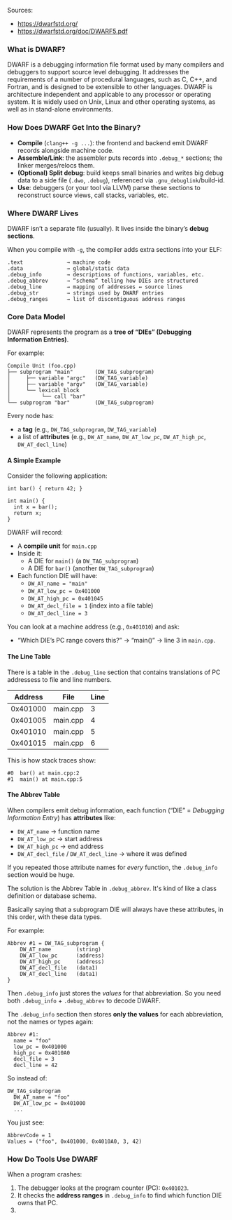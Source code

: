 
Sources:
- https://dwarfstd.org/
- https://dwarfstd.org/doc/DWARF5.pdf

### What is DWARF?
DWARF is a debugging information file format used by many compilers and debuggers to support source level debugging. It addresses the requirements of a number of procedural languages, such as C, C++, and Fortran, and is designed to be extensible to other languages. DWARF is architecture independent and applicable to any processor or operating system. It is widely used on Unix, Linux and other operating systems, as well as in stand-alone environments.

### How Does DWARF Get Into the Binary?
- **Compile** (`clang++ -g ...`): the frontend and backend emit DWARF records alongside machine code.
- **Assemble/Link**: the assembler puts records into `.debug_*` sections; the linker merges/relocs them.
- **(Optional) Split debug**: build keeps small binaries and writes big debug data to a side file (`.dwo`, `.debug`), referenced via `.gnu_debuglink`/build-id.
- **Use**: debuggers (or your tool via LLVM) parse these sections to reconstruct source views, call stacks, variables, etc.

### Where DWARF Lives
DWARF isn’t a separate file (usually). It lives inside the binary’s **debug sections**.

When you compile with `-g`, the compiler adds extra sections into your ELF:
```
.text              → machine code
.data              → global/static data
.debug_info        → descriptions of functions, variables, etc.
.debug_abbrev      → “schema” telling how DIEs are structured
.debug_line        → mapping of addresses ↔ source lines
.debug_str         → strings used by DWARF entries
.debug_ranges      → list of discontiguous address ranges
```
### Core Data Model
DWARF represents the program as a **tree of “DIEs” (Debugging Information Entries)**.

For example:
```
Compile Unit (foo.cpp)
├── subprogram "main"       (DW_TAG_subprogram)
│     ├── variable "argc"   (DW_TAG_variable)
│     ├── variable "argv"   (DW_TAG_variable)
│     └── lexical_block
│          └── call "bar"
└── subprogram "bar"        (DW_TAG_subprogram)
```

Every node has:
- a **tag** (e.g., `DW_TAG_subprogram`, `DW_TAG_variable`)
- a list of **attributes** (e.g., `DW_AT_name`, `DW_AT_low_pc`, `DW_AT_high_pc`, `DW_AT_decl_line`)

#### A Simple Example
Consider the following application:
```
int bar() { return 42; }

int main() {
  int x = bar();
  return x;
}
```

DWARF will record:
- A **compile unit** for `main.cpp`
- Inside it:
    - A DIE for `main()` (a `DW_TAG_subprogram`)
    - A DIE for `bar()` (another `DW_TAG_subprogram`)
- Each function DIE will have:
    - `DW_AT_name = "main"`
    - `DW_AT_low_pc = 0x401000`
    - `DW_AT_high_pc = 0x401045`
    - `DW_AT_decl_file = 1` (index into a file table)
    - `DW_AT_decl_line = 3`

You can look at a machine address (e.g., `0x401010`) and ask:  
- “Which DIE’s PC range covers this?” → “main()” → line 3 in `main.cpp`.


#### The Line Table
There is a table in the `.debug_line` section that contains translations of PC addressess to file and line numbers.

| Address  | File     | Line |
| -------- | -------- | ---- |
| 0x401000 | main.cpp | 3    |
| 0x401005 | main.cpp | 4    |
| 0x401010 | main.cpp | 5    |
| 0x401015 | main.cpp | 6    |
This is how stack traces show:
```
#0  bar() at main.cpp:2
#1  main() at main.cpp:5
```

#### The Abbrev Table
When compilers emit debug information, each function (“DIE” = _Debugging Information Entry_) has **attributes** like:
- `DW_AT_name` → function name
- `DW_AT_low_pc` → start address
- `DW_AT_high_pc` → end address
- `DW_AT_decl_file` / `DW_AT_decl_line` → where it was defined

If you repeated those attribute names for _every_ function, the `.debug_info` section would be huge.

The solution is the Abbrev Table in `.debug_abbrev`. It's kind of like a class definition or database schema.

Basically saying that a subprogram DIE will always have these attributes, in this order, with these data types.

For example:
```
Abbrev #1 = DW_TAG_subprogram {
    DW_AT_name        (string)
    DW_AT_low_pc      (address)
    DW_AT_high_pc     (address)
    DW_AT_decl_file   (data1)
    DW_AT_decl_line   (data1)
}
```

Then `.debug_info` just stores the _values_ for that abbreviation. So you need both `.debug_info` + `.debug_abbrev` to decode DWARF.

The `.debug_info` section then stores **only the values** for each abbreviation, not the names or types again:
```
Abbrev #1:
  name = "foo"
  low_pc = 0x401000
  high_pc = 0x4010A0
  decl_file = 3
  decl_line = 42
```

So instead of:
```
DW_TAG_subprogram
  DW_AT_name = "foo"
  DW_AT_low_pc = 0x401000
  ...
```

You just see:
```
AbbrevCode = 1
Values = ("foo", 0x401000, 0x4010A0, 3, 42)
```


### How Do Tools Use DWARF
When a program crashes:
1. The debugger looks at the program counter (PC): `0x401023`.
2. It checks the **address ranges** in `.debug_info` to find which function DIE owns that PC.
3. 